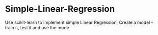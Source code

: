# Simple-Linear-Regression
Use scikit-learn to implement simple Linear Regression, Create a model - train it, test it and use the mode
